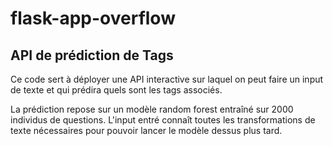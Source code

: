 ﻿# flask-app-overflow

## API de prédiction de Tags

Ce code sert à déployer une API interactive sur laquel on peut faire un input de texte et qui prédira quels sont les tags associés.

La prédiction repose sur un modèle random forest entraîné sur 2000 individus de questions. L'input entré connaît toutes les transformations de texte nécessaires pour pouvoir lancer le modèle dessus plus tard.
